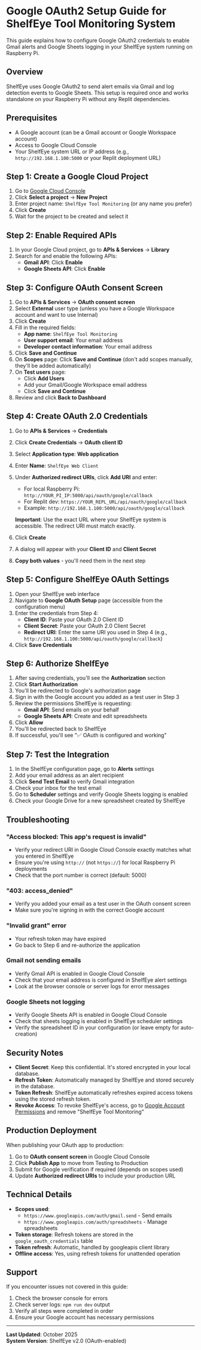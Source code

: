 # Google OAuth2 Setup Guide for ShelfEye Tool Monitoring System

This guide explains how to configure Google OAuth2 credentials to enable Gmail alerts and Google Sheets logging in your ShelfEye system running on Raspberry Pi.

## Overview

ShelfEye uses Google OAuth2 to send alert emails via Gmail and log detection events to Google Sheets. This setup is required once and works standalone on your Raspberry Pi without any Replit dependencies.

## Prerequisites

- A Google account (can be a Gmail account or Google Workspace account)
- Access to Google Cloud Console
- Your ShelfEye system URL or IP address (e.g., `http://192.168.1.100:5000` or your Replit deployment URL)

## Step 1: Create a Google Cloud Project

1. Go to [Google Cloud Console](https://console.cloud.google.com/)
2. Click **Select a project** → **New Project**
3. Enter project name: `ShelfEye Tool Monitoring` (or any name you prefer)
4. Click **Create**
5. Wait for the project to be created and select it

## Step 2: Enable Required APIs

1. In your Google Cloud project, go to **APIs & Services** → **Library**
2. Search for and enable the following APIs:
   - **Gmail API**: Click **Enable**
   - **Google Sheets API**: Click **Enable**

## Step 3: Configure OAuth Consent Screen

1. Go to **APIs & Services** → **OAuth consent screen**
2. Select **External** user type (unless you have a Google Workspace account and want to use Internal)
3. Click **Create**
4. Fill in the required fields:
   - **App name**: `ShelfEye Tool Monitoring`
   - **User support email**: Your email address
   - **Developer contact information**: Your email address
5. Click **Save and Continue**
6. On **Scopes** page: Click **Save and Continue** (don't add scopes manually, they'll be added automatically)
7. On **Test users** page:
   - Click **Add Users**
   - Add your Gmail/Google Workspace email address
   - Click **Save and Continue**
8. Review and click **Back to Dashboard**

## Step 4: Create OAuth 2.0 Credentials

1. Go to **APIs & Services** → **Credentials**
2. Click **Create Credentials** → **OAuth client ID**
3. Select **Application type**: **Web application**
4. Enter **Name**: `ShelfEye Web Client`
5. Under **Authorized redirect URIs**, click **Add URI** and enter:
   - For local Raspberry Pi: `http://YOUR_PI_IP:5000/api/oauth/google/callback`
   - For Replit dev: `https://YOUR_REPL_URL/api/oauth/google/callback`
   - Example: `http://192.168.1.100:5000/api/oauth/google/callback`
   
   **Important**: Use the exact URL where your ShelfEye system is accessible. The redirect URI must match exactly.

6. Click **Create**
7. A dialog will appear with your **Client ID** and **Client Secret**
8. **Copy both values** - you'll need them in the next step

## Step 5: Configure ShelfEye OAuth Settings

1. Open your ShelfEye web interface
2. Navigate to **Google OAuth Setup** page (accessible from the configuration menu)
3. Enter the credentials from Step 4:
   - **Client ID**: Paste your OAuth 2.0 Client ID
   - **Client Secret**: Paste your OAuth 2.0 Client Secret
   - **Redirect URI**: Enter the same URI you used in Step 4 (e.g., `http://192.168.1.100:5000/api/oauth/google/callback`)
4. Click **Save Credentials**

## Step 6: Authorize ShelfEye

1. After saving credentials, you'll see the **Authorization** section
2. Click **Start Authorization**
3. You'll be redirected to Google's authorization page
4. Sign in with the Google account you added as a test user in Step 3
5. Review the permissions ShelfEye is requesting:
   - **Gmail API**: Send emails on your behalf
   - **Google Sheets API**: Create and edit spreadsheets
6. Click **Allow**
7. You'll be redirected back to ShelfEye
8. If successful, you'll see "✅ OAuth is configured and working"

## Step 7: Test the Integration

1. In the ShelfEye configuration page, go to **Alerts** settings
2. Add your email address as an alert recipient
3. Click **Send Test Email** to verify Gmail integration
4. Check your inbox for the test email
5. Go to **Scheduler** settings and verify Google Sheets logging is enabled
6. Check your Google Drive for a new spreadsheet created by ShelfEye

## Troubleshooting

### "Access blocked: This app's request is invalid"
- Verify your redirect URI in Google Cloud Console exactly matches what you entered in ShelfEye
- Ensure you're using `http://` (not `https://`) for local Raspberry Pi deployments
- Check that the port number is correct (default: 5000)

### "403: access_denied"
- Verify you added your email as a test user in the OAuth consent screen
- Make sure you're signing in with the correct Google account

### "Invalid grant" error
- Your refresh token may have expired
- Go back to Step 6 and re-authorize the application

### Gmail not sending emails
- Verify Gmail API is enabled in Google Cloud Console
- Check that your email address is configured in ShelfEye alert settings
- Look at the browser console or server logs for error messages

### Google Sheets not logging
- Verify Google Sheets API is enabled in Google Cloud Console
- Check that sheets logging is enabled in ShelfEye scheduler settings
- Verify the spreadsheet ID in your configuration (or leave empty for auto-creation)

## Security Notes

- **Client Secret**: Keep this confidential. It's stored encrypted in your local database.
- **Refresh Token**: Automatically managed by ShelfEye and stored securely in the database.
- **Token Refresh**: ShelfEye automatically refreshes expired access tokens using the stored refresh token.
- **Revoke Access**: To revoke ShelfEye's access, go to [Google Account Permissions](https://myaccount.google.com/permissions) and remove "ShelfEye Tool Monitoring"

## Production Deployment

When publishing your OAuth app to production:

1. Go to **OAuth consent screen** in Google Cloud Console
2. Click **Publish App** to move from Testing to Production
3. Submit for Google verification if required (depends on scopes used)
4. Update **Authorized redirect URIs** to include your production URL

## Technical Details

- **Scopes used**:
  - `https://www.googleapis.com/auth/gmail.send` - Send emails
  - `https://www.googleapis.com/auth/spreadsheets` - Manage spreadsheets
- **Token storage**: Refresh tokens are stored in the `google_oauth_credentials` table
- **Token refresh**: Automatic, handled by googleapis client library
- **Offline access**: Yes, using refresh tokens for unattended operation

## Support

If you encounter issues not covered in this guide:
1. Check the browser console for errors
2. Check server logs: `npm run dev` output
3. Verify all steps were completed in order
4. Ensure your Google account has necessary permissions

---

**Last Updated**: October 2025  
**System Version**: ShelfEye v2.0 (OAuth-enabled)
